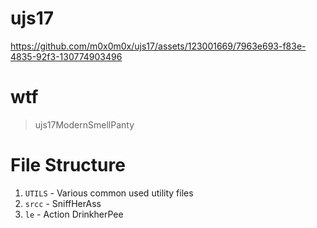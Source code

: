 # ujs17

https://github.com/m0x0m0x/ujs17/assets/123001669/7963e693-f83e-4835-92f3-130774903496

# wtf

> ujs17ModernSmellPanty

# File Structure

1. `UTILS` - Various common used utility files
2. `srcc` - SniffHerAss
3. `le` - Action DrinkherPee
